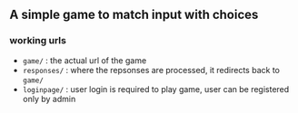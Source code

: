 ## A simple game to match input with choices

### working urls
 * `game/` : the actual url of the game
 * `responses/` : where the repsonses are processed, it redirects back to `game/`
 * `loginpage/` : user login is required to play game, user can be registered only by admin
